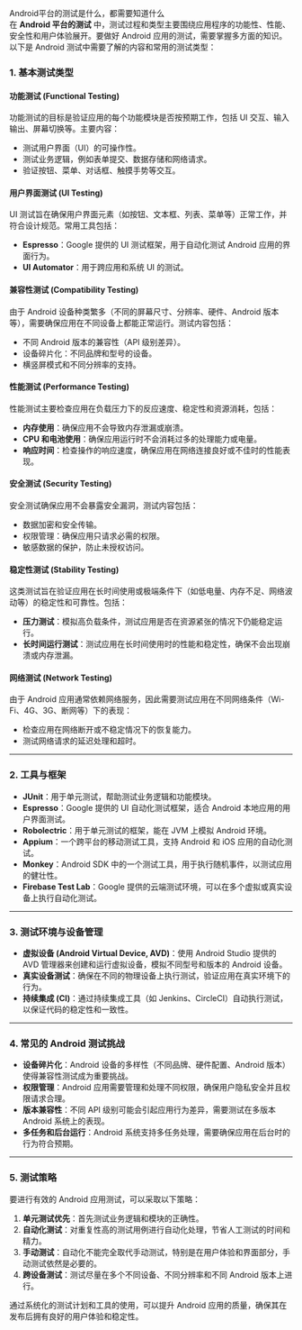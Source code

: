 Android平台的测试是什么，都需要知道什么  
在 **Android 平台的测试** 中，测试过程和类型主要围绕应用程序的功能性、性能、安全性和用户体验展开。要做好 Android 应用的测试，需要掌握多方面的知识。以下是 Android 测试中需要了解的内容和常用的测试类型：

### 1. **基本测试类型**

#### **功能测试 (Functional Testing)**
功能测试的目标是验证应用的每个功能模块是否按预期工作，包括 UI 交互、输入输出、屏幕切换等。主要内容：
- 测试用户界面（UI）的可操作性。
- 测试业务逻辑，例如表单提交、数据存储和网络请求。
- 验证按钮、菜单、对话框、触摸手势等交互。

#### **用户界面测试 (UI Testing)**
UI 测试旨在确保用户界面元素（如按钮、文本框、列表、菜单等）正常工作，并符合设计规范。常用工具包括：
- **Espresso**：Google 提供的 UI 测试框架，用于自动化测试 Android 应用的界面行为。
- **UI Automator**：用于跨应用和系统 UI 的测试。

#### **兼容性测试 (Compatibility Testing)**
由于 Android 设备种类繁多（不同的屏幕尺寸、分辨率、硬件、Android 版本等），需要确保应用在不同设备上都能正常运行。测试内容包括：
- 不同 Android 版本的兼容性（API 级别差异）。
- 设备碎片化：不同品牌和型号的设备。
- 横竖屏模式和不同分辨率的支持。

#### **性能测试 (Performance Testing)**
性能测试主要检查应用在负载压力下的反应速度、稳定性和资源消耗，包括：
- **内存使用**：确保应用不会导致内存泄漏或崩溃。
- **CPU 和电池使用**：确保应用运行时不会消耗过多的处理能力或电量。
- **响应时间**：检查操作的响应速度，确保应用在网络连接良好或不佳时的性能表现。

#### **安全测试 (Security Testing)**
安全测试确保应用不会暴露安全漏洞，测试内容包括：
- 数据加密和安全传输。
- 权限管理：确保应用只请求必需的权限。
- 敏感数据的保护，防止未授权访问。

#### **稳定性测试 (Stability Testing)**
这类测试旨在验证应用在长时间使用或极端条件下（如低电量、内存不足、网络波动等）的稳定性和可靠性。包括：
- **压力测试**：模拟高负载条件，测试应用是否在资源紧张的情况下仍能稳定运行。
- **长时间运行测试**：测试应用在长时间使用时的性能和稳定性，确保不会出现崩溃或内存泄漏。

#### **网络测试 (Network Testing)**
由于 Android 应用通常依赖网络服务，因此需要测试应用在不同网络条件（Wi-Fi、4G、3G、断网等）下的表现：
- 检查应用在网络断开或不稳定情况下的恢复能力。
- 测试网络请求的延迟处理和超时。

---

### 2. **工具与框架**

- **JUnit**：用于单元测试，帮助测试业务逻辑和功能模块。
- **Espresso**：Google 提供的 UI 自动化测试框架，适合 Android 本地应用的用户界面测试。
- **Robolectric**：用于单元测试的框架，能在 JVM 上模拟 Android 环境。
- **Appium**：一个跨平台的移动测试工具，支持 Android 和 iOS 应用的自动化测试。
- **Monkey**：Android SDK 中的一个测试工具，用于执行随机事件，以测试应用的健壮性。
- **Firebase Test Lab**：Google 提供的云端测试环境，可以在多个虚拟或真实设备上执行自动化测试。

---

### 3. **测试环境与设备管理**

- **虚拟设备 (Android Virtual Device, AVD)**：使用 Android Studio 提供的 AVD 管理器来创建和运行虚拟设备，模拟不同型号和版本的 Android 设备。
- **真实设备测试**：确保在不同的物理设备上执行测试，验证应用在真实环境下的行为。
- **持续集成 (CI)**：通过持续集成工具（如 Jenkins、CircleCI）自动执行测试，以保证代码的稳定性和一致性。

---

### 4. **常见的 Android 测试挑战**

- **设备碎片化**：Android 设备的多样性（不同品牌、硬件配置、Android 版本）使得兼容性测试成为重要挑战。
- **权限管理**：Android 应用需要管理和处理不同权限，确保用户隐私安全并且权限请求合理。
- **版本兼容性**：不同 API 级别可能会引起应用行为差异，需要测试在多版本 Android 系统上的表现。
- **多任务和后台运行**：Android 系统支持多任务处理，需要确保应用在后台时的行为符合预期。

---

### 5. **测试策略**

要进行有效的 Android 应用测试，可以采取以下策略：
1. **单元测试优先**：首先测试业务逻辑和模块的正确性。
2. **自动化测试**：对重复性高的测试用例进行自动化处理，节省人工测试的时间和精力。
3. **手动测试**：自动化不能完全取代手动测试，特别是在用户体验和界面部分，手动测试依然是必要的。
4. **跨设备测试**：测试尽量在多个不同设备、不同分辨率和不同 Android 版本上进行。

通过系统化的测试计划和工具的使用，可以提升 Android 应用的质量，确保其在发布后拥有良好的用户体验和稳定性。
